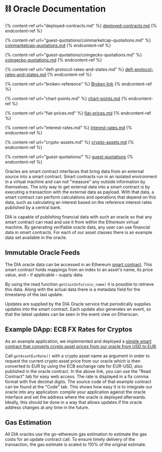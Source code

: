 # ⛓ Oracle Documentation

{% content-ref url="deployed-contracts.md" %}
[deployed-contracts.md](deployed-contracts.md)
{% endcontent-ref %}

{% content-ref url="guest-quotations/coinmarketcap-quotations.md" %}
[coinmarketcap-quotations.md](guest-quotations/coinmarketcap-quotations.md)
{% endcontent-ref %}

{% content-ref url="guest-quotations/coingecko-quotations.md" %}
[coingecko-quotations.md](guest-quotations/coingecko-quotations.md)
{% endcontent-ref %}

{% content-ref url="defi-protocol-rates-and-states.md" %}
[defi-protocol-rates-and-states.md](defi-protocol-rates-and-states.md)
{% endcontent-ref %}

{% content-ref url="broken-reference" %}
[Broken link](broken-reference)
{% endcontent-ref %}

{% content-ref url="chart-points.md" %}
[chart-points.md](chart-points.md)
{% endcontent-ref %}

{% content-ref url="fiat-prices.md" %}
[fiat-prices.md](fiat-prices.md)
{% endcontent-ref %}

{% content-ref url="interest-rates.md" %}
[interest-rates.md](interest-rates.md)
{% endcontent-ref %}

{% content-ref url="crypto-assets.md" %}
[crypto-assets.md](crypto-assets.md)
{% endcontent-ref %}

{% content-ref url="guest-quotations/" %}
[guest-quotations](guest-quotations/)
{% endcontent-ref %}



Oracles are smart contract interfaces that bring data from an external source into a smart contract. Smart contracts run in an isolated environment in a virtual machine and can not "measure" any outside information by themselves. The only way to get external data into a smart contract is by executing a transaction with the external data as payload. With that data, a smart contract can perform calculations and operations that depend on this data, such as calculating an interest based on the reference interest rates published by a central bank.

DIA is capable of publishing financial data with such an oracle so that any smart contract can read and use it from within the Ethereum virtual machine. By generating verifiable oracle data, any user can use financial data in smart contracts. For each of our asset classes there is an example data set available in the oracle.

## Immutable Oracle Feeds

The DIA oracle data can be accessed in an Ethereum [smart contract](https://etherscan.io/address/0xD47FDf51D61c100C447E2D4747c7126F19fa23Ef). This smart contract holds mappings from an index to an asset's name, its price value, and – if applicable – supply data.

By using the read function `getCoinInfo(coin_name)` it is possible to retrieve this data. Along with the actual data there is a metadata field for the timestamp of the last update.

Updates are supplied by the DIA Oracle service that periodically supplies updates into the smart contract. Each update also generates an event, so that the latest updates can be seen in the event view on Etherscan.

## Example DApp: ECB FX Rates for Cryptos

As an example application, we implemented and deployed a [simple smart contract that converts crypto asset prices from our oracle from USD to EUR](https://etherscan.io/address/0xccb30bf12177705d41ac208802a6066482a76eaa).&#x20;

Call `getAssetEurRate()` with a crypto asset name as argument in order to request the current crypto asset price from our oracle which is then converted to EUR by using the ECB exchange rate for EUR-USD, also published in the oracle contract.  In the above link, you can use the "Read Contract" tab for easy web access. The rate is displayed in a fix comma format with five decimal digits. The source code of that example contract can be found at the "Code" tab. This shows how easy it is to integrate our oracle into any application: compile your application against the oracle interface and set the address where the oracle is deployed afterwards. Ideally, this should be done in a way that allows updates if the oracle address changes at any time in the future.

## Gas Estimation

All DIA oracles use the go-ethereum gas estimation to estimate the gas costs for an update contract call. To ensure timely delivery of the transaction, the gas estimate is scaled to 110% of the original estimate.
